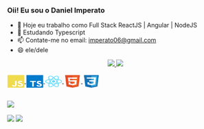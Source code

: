 ### Oii! Eu sou o Daniel Imperato

- 🔭 Hoje eu trabalho como Full Stack ReactJS | Angular | NodeJS
- 🌱 Estudando Typescript
- 📫 Contate-me no email: imperato06@gmail.com
- 😄 ele/dele

<div align="center">
  <a href="https://github.com/Imperat0">
  <img height="180em" src="https://github-readme-stats.vercel.app/api?username=Imperat0&show_icons=true&theme=dracula&include_all_commits=true&count_private=true"/>
  <img height="180em" src="https://github-readme-stats.vercel.app/api/top-langs/?username=Imperat0&layout=compact&langs_count=7&theme=dracula"/>
</div>
  <div style="display: inline_block"><br>
  <img align="center" alt="imperat0-Js" height="30" width="40" src="https://raw.githubusercontent.com/devicons/devicon/master/icons/javascript/javascript-plain.svg">
  <img align="center" alt="imperat0-Ts" height="30" width="40" src="https://raw.githubusercontent.com/devicons/devicon/master/icons/typescript/typescript-plain.svg">
  <img align="center" alt="imperat0-React" height="30" width="40" src="https://raw.githubusercontent.com/devicons/devicon/master/icons/react/react-original.svg">
  <img align="center" alt="imperat0-HTML" height="30" width="40" src="https://raw.githubusercontent.com/devicons/devicon/master/icons/html5/html5-original.svg">
  <img align="center" alt="imperat0-CSS" height="30" width="40" src="https://raw.githubusercontent.com/devicons/devicon/master/icons/css3/css3-original.svg">
</div>
  
  ##
  
  
  <a href="https://instagram.com/imperat0" target="_blank"><img src="https://img.shields.io/badge/-Instagram-%23E4405F?style=for-the-badge&logo=instagram&logoColor=white" target="_blank"></a>
 	
  <a href = "mailto:imperato06@gmail.com"><img src="https://img.shields.io/badge/-Gmail-%23333?style=for-the-badge&logo=gmail&logoColor=white" target="_blank"></a>
  <a href="https://www.linkedin.com/in/danielimperato/" target="_blank"><img src="https://img.shields.io/badge/-LinkedIn-%230077B5?style=for-the-badge&logo=linkedin&logoColor=white" target="_blank"></a> 
